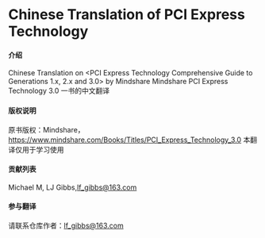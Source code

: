# Chinese Translation of PCI Express Technology 

#### 介绍
Chinese Translation on <PCI Express Technology Comprehensive Guide to Generations 1.x, 2.x and 3.0> by Mindshare
Mindshare PCI Express Technology 3.0 一书的中文翻译

#### 版权说明
原书版权：Mindshare，https://www.mindshare.com/Books/Titles/PCI_Express_Technology_3.0
本翻译仅用于学习使用

#### 贡献列表
Michael M,
LJ Gibbs,lf_gibbs@163.com


#### 参与翻译
请联系仓库作者：lf_gibbs@163.com

